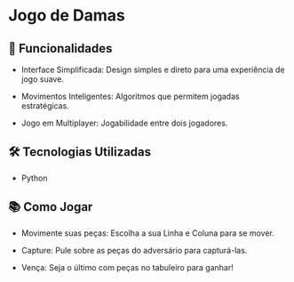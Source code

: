 # Jogo de Damas

## 🚀 Funcionalidades


<!--ts-->

* Interface Simplificada: Design simples e direto para uma experiência de jogo suave.

* Movimentos Inteligentes: Algoritmos que permitem jogadas estratégicas.

* Jogo em Multiplayer: Jogabilidade entre dois jogadores. 

## 🛠️ Tecnologias Utilizadas

* Python

## 📚 Como Jogar

* Movimente suas peças: Escolha a sua Linha e Coluna para se mover.

* Capture: Pule sobre as peças do adversário para capturá-las.

* Vença: Seja o último com peças no tabuleiro para ganhar!
